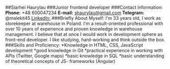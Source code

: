 ##Siarhei Haurylau
###Junior frontend developer
###Contact information:
**Phone:** +48 600047234
**E-mail:** shaurylau@gmail.com
**Telegram:** @malekit45
[LinkedIn:](https://www.linkedin.com/in/siarhei-haurylau/)
###Briefly About Myself:
I'm 33 years old, I work as storekeeper at warehouse in Poland. I'm a result-oriented professional with over 10 years of experience and proven knowledge in warehouse management. I believe that at once I would work in development sphere as front-end developer. I like studying, hard-working and think outside the box.
###Skills and Proficiency:
*Knowledge in HTML, CSS, JavaScript development
*good knowledge in Git
*practical experience in working with APIs (Twitter, Google maps)
*basic knowledge in SQL
*basic understanding of theoretical concepts of JS- frameworks (Angular)